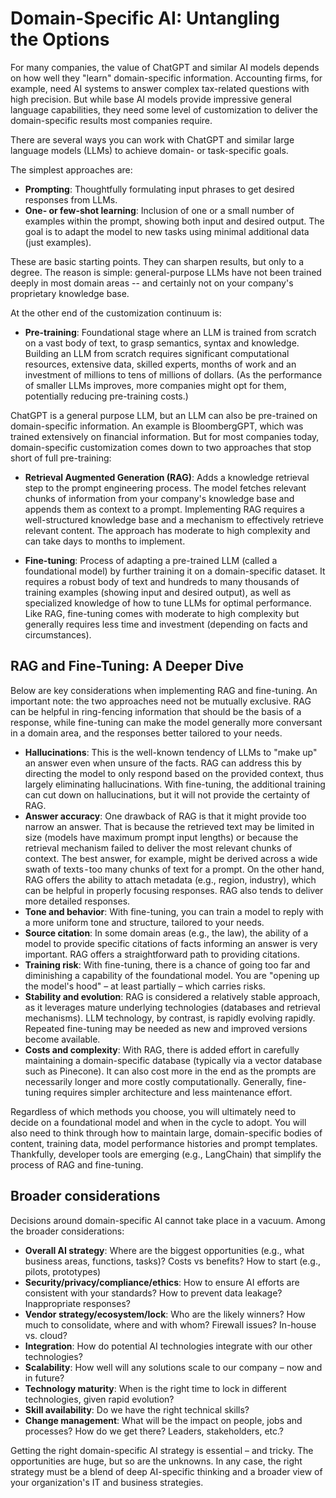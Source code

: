 # Domain-Specific AI: Untangling the Options

For many companies, the value of ChatGPT and similar AI models depends on how well they "learn" domain-specific information.  Accounting firms, for example, need AI systems to answer complex tax-related questions with high precision.  But while base AI models provide impressive general language capabilities, they need some level of customization to deliver the domain-specific results most companies require.  

There are several ways you can work with ChatGPT and similar large language models (LLMs) to achieve domain- or task-specific goals.  

The simplest approaches are:  
- **Prompting**:  Thoughtfully formulating input phrases to get desired responses from LLMs.
- **One- or few-shot learning**:  Inclusion of one or a small number of examples within the prompt, showing both input and desired output.  The goal is to adapt the model to new tasks using minimal additional data (just examples).

These are basic starting points. They can sharpen results, but only to a degree.  The reason is simple:  general-purpose LLMs have not been trained deeply in most domain areas -- and certainly not on your company's proprietary knowledge base.  

At the other end of the customization continuum is:  

- **Pre-training**: Foundational stage where an LLM is trained from scratch on a vast body of text, to grasp semantics, syntax and knowledge. Building an LLM from scratch requires significant computational resources, extensive data, skilled experts, months of work and an investment of millions to tens of millions of dollars. (As the performance of smaller LLMs improves, more companies might opt for them, potentially reducing pre-training costs.)

ChatGPT is a general purpose LLM, but an LLM can also be pre-trained on domain-specific information.  An example is BloombergGPT, which was trained extensively on financial information. But for most companies today, domain-specific customization comes down to two approaches that stop short of full pre-training:  

- **Retrieval Augmented Generation (RAG)**:  Adds a knowledge retrieval step to the prompt engineering process. The model fetches relevant chunks of information from your company's knowledge base and appends them as context to a prompt.  Implementing RAG requires a well-structured knowledge base and a mechanism to effectively retrieve relevant content.  The approach has moderate to high complexity and can take days to months to implement.  

- **Fine-tuning**:  Process of adapting a pre-trained LLM (called a foundational model) by further training it on a domain-specific dataset. It requires a robust body of text and hundreds to many thousands of training examples (showing input and desired output), as well as specialized knowledge of how to tune LLMs for optimal performance.  Like RAG, fine-tuning comes with moderate to high complexity but generally requires less time and investment (depending on facts and circumstances).

## RAG and Fine-Tuning: A Deeper Dive
Below are key considerations when implementing RAG and fine-tuning. An important note: the two approaches need not be mutually exclusive. RAG can be helpful in ring-fencing information that should be the basis of a response, while fine-tuning can make the model generally more conversant in a domain area, and the responses better tailored to your needs.  

- **Hallucinations**:  This is the well-known tendency of LLMs to "make up" an answer even when unsure of the facts.   RAG can address this by directing the model to only respond based on the provided context, thus largely eliminating hallucinations.  With fine-tuning, the additional training can cut down on hallucinations, but it will not provide the certainty of RAG.
- **Answer accuracy**: One drawback of RAG is that it might provide too narrow an answer. That is because the retrieved text may be limited in size (models have maximum prompt input lengths) or because the retrieval mechanism failed to deliver the most relevant chunks of context. The best answer, for example, might be derived across a wide swath of texts - too many chunks of text for a prompt. On the other hand, RAG offers the ability to attach metadata (e.g., region, industry), which can be helpful in properly focusing responses. RAG also tends to deliver more detailed responses.
- **Tone and behavior**: With fine-tuning, you can train a model to reply with a more uniform tone and structure, tailored to your needs.
- **Source citation**:  In some domain areas (e.g., the law), the ability of a model to provide specific citations of facts informing an answer is very important.  RAG offers a straightforward path to providing citations.
- **Training risk**:  With fine-tuning, there is a chance of going too far and diminishing  a capability of the foundational model.   You are "opening up the model's hood" – at least partially – which carries risks.
- **Stability and evolution**:  RAG is considered a relatively stable approach, as it leverages mature underlying technologies (databases and retrieval mechanisms).  LLM technology, by contrast, is rapidly evolving rapidly.  Repeated fine-tuning may be needed as new and improved versions become available.
- **Costs and complexity**:  With RAG, there is added effort in carefully maintaining a domain-specific database (typically via a vector database such as Pinecone).  It can also cost more in the end as the prompts are necessarily longer and more costly computationally.  Generally, fine- tuning requires simpler architecture and less maintenance effort.

Regardless of which methods you choose, you will ultimately need to decide on a foundational model and when in the cycle to adopt.  You will also need to think through how to maintain large, domain-specific bodies of content, training data, model performance histories and prompt templates.  Thankfully, developer tools are emerging (e.g., LangChain) that simplify the process of RAG and fine-tuning.  

## Broader considerations
Decisions around domain-specific AI cannot take place in a vacuum.  Among the broader considerations:  
- **Overall AI strategy**:  Where are the biggest opportunities (e.g., what business areas, functions, tasks)?   Costs vs benefits?  How to start (e.g., pilots, prototypes)
- **Security/privacy/compliance/ethics**:  How to ensure AI efforts are consistent with your standards?  How to prevent data leakage? Inappropriate responses?
- **Vendor strategy/ecosystem/lock**:  Who are the likely winners?  How much to consolidate, where and with whom?  Firewall issues?   In-house vs. cloud?
- **Integration**: How do potential AI technologies integrate with our other technologies?
- **Scalability**:  How well will any solutions scale to our company – now and in future?
- **Technology maturity**:  When is the right time to lock in different technologies, given rapid evolution?
- **Skill availability**: Do we have the right technical skills?
- **Change management**:  What will be the impact on people, jobs and processes?  How do we get there? Leaders, stakeholders, etc.?

Getting the right domain-specific AI strategy is essential – and tricky.  The opportunities are huge, but so are the unknowns.  In any case, the right strategy must be a blend of deep AI-specific thinking and a broader view of your organization's IT and business strategies.
